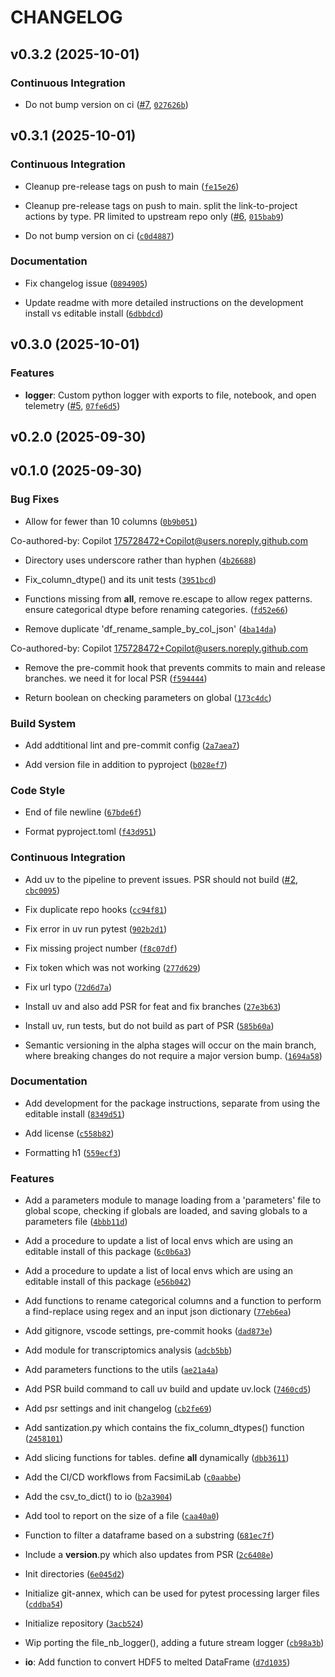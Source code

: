 # CHANGELOG


## v0.3.2 (2025-10-01)

### Continuous Integration

- Do not bump version on ci ([#7](https://github.com/FacsimiLab/faxlab-tools/pull/7),
  [`027626b`](https://github.com/FacsimiLab/faxlab-tools/commit/027626be6b5e8e3ff3410f5858a28ff0b81d4c6d))


## v0.3.1 (2025-10-01)

### Continuous Integration

- Cleanup pre-release tags on push to main
  ([`fe15e26`](https://github.com/FacsimiLab/faxlab-tools/commit/fe15e2684f6b21e00bac29116205c9ed5b1d92b9))

- Cleanup pre-release tags on push to main. split the link-to-project actions by type. PR limited to
  upstream repo only ([#6](https://github.com/FacsimiLab/faxlab-tools/pull/6),
  [`015bab9`](https://github.com/FacsimiLab/faxlab-tools/commit/015bab935871f337d76dbfcd8ea6d9c8d9c9642d))

- Do not bump version on ci
  ([`c0d4887`](https://github.com/FacsimiLab/faxlab-tools/commit/c0d48875b7becaedc98dc810548f3ee4353bd138))

### Documentation

- Fix changelog issue
  ([`0894905`](https://github.com/FacsimiLab/faxlab-tools/commit/0894905bb5d8150d9f8f35d1eaae0c570ad01c3a))

- Update readme with more detailed instructions on the development install vs editable install
  ([`6dbbdcd`](https://github.com/FacsimiLab/faxlab-tools/commit/6dbbdcded2e956636e5a15ba89b042eae2e1bf75))


## v0.3.0 (2025-10-01)

### Features

- **logger**: Custom python logger with exports to file, notebook, and open telemetry
  ([#5](https://github.com/FacsimiLab/faxlab-tools/pull/5),
  [`07fe6d5`](https://github.com/FacsimiLab/faxlab-tools/commit/07fe6d527850a41115ad273345c9d238376c5467))


## v0.2.0 (2025-09-30)


## v0.1.0 (2025-09-30)

### Bug Fixes

- Allow for fewer than 10 columns
  ([`0b9b051`](https://github.com/FacsimiLab/faxlab-tools/commit/0b9b0517dd35bd321e90f34b2938dfbfa65d50bc))

Co-authored-by: Copilot <175728472+Copilot@users.noreply.github.com>

- Directory uses underscore rather than hyphen
  ([`4b26688`](https://github.com/FacsimiLab/faxlab-tools/commit/4b266888f834813e3fb5fb7ad19c38e56fea8983))

- Fix_column_dtype() and its unit tests
  ([`3951bcd`](https://github.com/FacsimiLab/faxlab-tools/commit/3951bcd9fb26115f44ead45f979526a59b458216))

- Functions missing from __all__, remove re.escape to allow regex patterns. ensure categorical dtype
  before renaming categories.
  ([`fd52e66`](https://github.com/FacsimiLab/faxlab-tools/commit/fd52e6691a038445af9b200ae96bfc118e704954))

- Remove duplicate 'df_rename_sample_by_col_json'
  ([`4ba14da`](https://github.com/FacsimiLab/faxlab-tools/commit/4ba14da301f0e6531b1c468ed9ce6b0178f28d47))

Co-authored-by: Copilot <175728472+Copilot@users.noreply.github.com>

- Remove the pre-commit hook that prevents commits to main and release branches. we need it for
  local PSR
  ([`f594444`](https://github.com/FacsimiLab/faxlab-tools/commit/f59444483479d8bde7f209df9cccc5b3b4c8f2b3))

- Return boolean on checking parameters on global
  ([`173c4dc`](https://github.com/FacsimiLab/faxlab-tools/commit/173c4dcc7f2f48e5b8cda273162722d7ba9f49f9))

### Build System

- Add addtitional lint and pre-commit config
  ([`2a7aea7`](https://github.com/FacsimiLab/faxlab-tools/commit/2a7aea731cdeafc8201e5b1b28aecbbc39e7f801))

- Add version file in addition to pyproject
  ([`b028ef7`](https://github.com/FacsimiLab/faxlab-tools/commit/b028ef7db1bd845a1a117b62bd691479d5001432))

### Code Style

- End of file newline
  ([`67bde6f`](https://github.com/FacsimiLab/faxlab-tools/commit/67bde6febdc17989226c7928b388cff7fd352312))

- Format pyproject.toml
  ([`f43d951`](https://github.com/FacsimiLab/faxlab-tools/commit/f43d9517acfef74a04c3deedc50cdac6d91f01bf))

### Continuous Integration

- Add uv to the pipeline to prevent issues. PSR should not build
  ([#2](https://github.com/FacsimiLab/faxlab-tools/pull/2),
  [`cbc0095`](https://github.com/FacsimiLab/faxlab-tools/commit/cbc0095df61c3947d9d477432496bda5f6cbea04))

- Fix duplicate repo hooks
  ([`cc94f81`](https://github.com/FacsimiLab/faxlab-tools/commit/cc94f81f37ddd8f37b36229119d3f6cecc3d8af4))

- Fix error in uv run pytest
  ([`902b2d1`](https://github.com/FacsimiLab/faxlab-tools/commit/902b2d1994d0c58c9b12258712a175bbcf0baeb0))

- Fix missing project number
  ([`f8c07df`](https://github.com/FacsimiLab/faxlab-tools/commit/f8c07dfd4c8875952ce4b27e1ce5c299f2a18822))

- Fix token which was not working
  ([`277d629`](https://github.com/FacsimiLab/faxlab-tools/commit/277d62976190e71fb6eb1f78f7daf54f44d73a1f))

- Fix url typo
  ([`72d6d7a`](https://github.com/FacsimiLab/faxlab-tools/commit/72d6d7ae6a036970de75ec0493a762aaab004c55))

- Install uv and also add PSR for feat and fix branches
  ([`27e3b63`](https://github.com/FacsimiLab/faxlab-tools/commit/27e3b63859079509c2dd83a089994f2be9f2cc79))

- Install uv, run tests, but do not build as part of PSR
  ([`585b60a`](https://github.com/FacsimiLab/faxlab-tools/commit/585b60a3aba4c8046908561f8fe87dc8b4852eb1))

- Semantic versioning in the alpha stages will occur on the main branch, where breaking changes do
  not require a major version bump.
  ([`1694a58`](https://github.com/FacsimiLab/faxlab-tools/commit/1694a58f3e46294e8d1b1a64a565aceab09dd0dd))

### Documentation

- Add development for the package instructions, separate from using the editable install
  ([`8349d51`](https://github.com/FacsimiLab/faxlab-tools/commit/8349d51db4fb5fb5e0832eb4238898a8d36d5f45))

- Add license
  ([`c558b82`](https://github.com/FacsimiLab/faxlab-tools/commit/c558b82ff46cbc12c872783147d599607770e01c))

- Formatting h1
  ([`559ecf3`](https://github.com/FacsimiLab/faxlab-tools/commit/559ecf3cff5ad33989607ebd1204e6611ae545f5))

### Features

- Add a parameters module to manage loading from a 'parameters' file to global scope, checking if
  globals are loaded, and saving globals to a parameters file
  ([`4bbb11d`](https://github.com/FacsimiLab/faxlab-tools/commit/4bbb11d0cd50d08da1895b1db9aea827967b088d))

- Add a procedure to update a list of local envs which are using an editable install of this package
  ([`6c0b6a3`](https://github.com/FacsimiLab/faxlab-tools/commit/6c0b6a3f34674b79cef52eff4b15225fa3697e84))

- Add a procedure to update a list of local envs which are using an editable install of this package
  ([`e56b042`](https://github.com/FacsimiLab/faxlab-tools/commit/e56b042962123abe506850ca6713bb18b0f6ad11))

- Add functions to rename categorical columns and a function to perform a find-replace using regex
  and an input json dictionary
  ([`77eb6ea`](https://github.com/FacsimiLab/faxlab-tools/commit/77eb6eaebe3a0fce69b26f312c233ed741fdd459))

- Add gitignore, vscode settings, pre-commit hooks
  ([`dad873e`](https://github.com/FacsimiLab/faxlab-tools/commit/dad873e31885757b8d3bb8156eef30ae960ff04b))

- Add module for transcriptomics analysis
  ([`adcb5bb`](https://github.com/FacsimiLab/faxlab-tools/commit/adcb5bb6153a579bf47ec5a78a5e7a9b1f079a94))

- Add parameters functions to the utils
  ([`ae21a4a`](https://github.com/FacsimiLab/faxlab-tools/commit/ae21a4a81a9ad4b6368babd6da5a45f32ebc3ca3))

- Add PSR build command to call uv build and update uv.lock
  ([`7460cd5`](https://github.com/FacsimiLab/faxlab-tools/commit/7460cd536c8e950630715e0f3e506ac8e22486de))

- Add psr settings and init changelog
  ([`cb2fe69`](https://github.com/FacsimiLab/faxlab-tools/commit/cb2fe696729f6a49159c6e3d11910d0d6a197b69))

- Add santization.py which contains the fix_column_dtypes() function
  ([`2458101`](https://github.com/FacsimiLab/faxlab-tools/commit/2458101657bb091964eb322c8dcb2083f916b522))

- Add slicing functions for tables. define __all__ dynamically
  ([`dbb3611`](https://github.com/FacsimiLab/faxlab-tools/commit/dbb361108744792d116e20a757ebb71f7186bf80))

- Add the CI/CD workflows from FacsimiLab
  ([`c0aabbe`](https://github.com/FacsimiLab/faxlab-tools/commit/c0aabbef60bfae889c5e6433b3a9385592f64aca))

- Add the csv_to_dict() to io
  ([`b2a3904`](https://github.com/FacsimiLab/faxlab-tools/commit/b2a3904723912bef6425b318d72d8d859d6e5a1b))

- Add tool to report on the size of a file
  ([`caa40a0`](https://github.com/FacsimiLab/faxlab-tools/commit/caa40a0f5e2c987fc9ac84723b014e68d231ed23))

- Function to filter a dataframe based on a substring
  ([`681ec7f`](https://github.com/FacsimiLab/faxlab-tools/commit/681ec7f2611037b527036358caa8842e0fe86fb2))

- Include a __version__.py which also updates from PSR
  ([`2c6408e`](https://github.com/FacsimiLab/faxlab-tools/commit/2c6408eece258989ac70d49a778b2f82529c1195))

- Init directories
  ([`6e045d2`](https://github.com/FacsimiLab/faxlab-tools/commit/6e045d2178313805d110d1fdbf5610530cd6fb10))

- Initialize git-annex, which can be used for pytest processing larger files
  ([`cddba54`](https://github.com/FacsimiLab/faxlab-tools/commit/cddba5415be1f8f6e9ce596931ca5bfb210ac0ca))

- Initialize repository
  ([`3acb524`](https://github.com/FacsimiLab/faxlab-tools/commit/3acb5247f6e823f631109faad43ed047e86567fd))

- Wip porting the file_nb_logger(), adding a future stream logger
  ([`cb98a3b`](https://github.com/FacsimiLab/faxlab-tools/commit/cb98a3b49935aadac1cb959c1a72c5a22ac1baaa))

- **io**: Add function to convert HDF5 to melted DataFrame
  ([`d7d1035`](https://github.com/FacsimiLab/faxlab-tools/commit/d7d1035488fff4762082f76afabfb9e7bab7537f))
